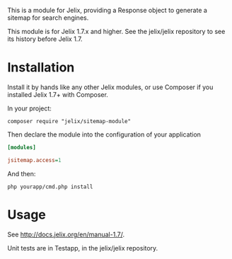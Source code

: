 This is a module for Jelix, providing a Response object to generate a sitemap for
search engines.

This module is for Jelix 1.7.x and higher. See the jelix/jelix repository to see
its history before Jelix 1.7.


Installation
============

Install it by hands like any other Jelix modules, or use Composer if you installed
Jelix 1.7+ with Composer.

In your project:

```
composer require "jelix/sitemap-module"
```


Then declare the module into the configuration of your application

```ini
[modules]

jsitemap.access=1
```

And then:

```
php yourapp/cmd.php install
```

Usage
=====

See http://docs.jelix.org/en/manual-1.7/.

Unit tests are in Testapp, in the jelix/jelix repository.